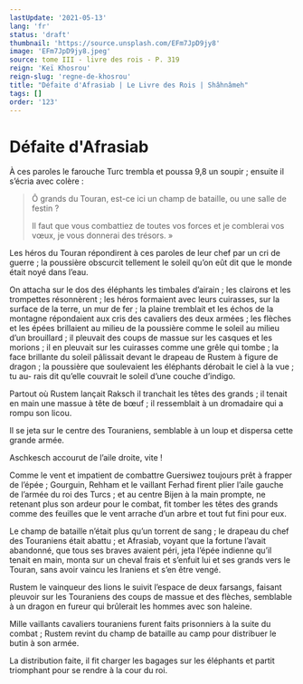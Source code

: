 ```yaml
---
lastUpdate: '2021-05-13'
lang: 'fr'
status: 'draft'
thumbnail: 'https://source.unsplash.com/EFm7JpD9jy8'
image: 'EFm7JpD9jy8.jpeg'
source: tome III - livre des rois - P. 319
reign: 'Keï Khosrou'
reign-slug: 'regne-de-khosrou'
title: "Défaite d'Afrasiab | Le Livre des Rois | Shâhnâmeh"
tags: []
order: '123'
---
```


<!-- LTeX: language=fr -->

# Défaite d'Afrasiab

À ces paroles le farouche Turc trembla et poussa 9,8 un soupir ; ensuite il s’écria avec colère :

> Ô grands du Touran, est-ce ici un champ de bataille, ou une salle de festin ?
>
> Il faut que vous combattiez de toutes vos forces et je comblerai vos vœux, je vous donnerai des trésors. »

Les héros du Touran répondirent à ces paroles de leur chef par un cri de guerre ; la poussière obscurcit tellement le soleil qu’on eût dit que le monde était noyé dans l’eau.

On attacha sur le dos des éléphants les timbales d’airain ; les clairons et les trompettes résonnèrent ; les héros formaient avec leurs cuirasses, sur la surface de la terre, un mur de fer ; la plaine tremblait et les échos de la montagne répondaient aux cris des cavaliers des deux armées ; les flèches et les épées brillaient au milieu de la poussière comme le soleil au milieu d’un brouillard ; il pleuvait des coups de massue sur les casques et les morions ; il en pleuvait sur les cuirasses comme une grêle qui tombe ; la face brillante du soleil pâlissait devant le drapeau de Rustem à figure de dragon ; la poussière que soulevaient les éléphants dérobait le ciel à la vue ; tu au-
rais dit qu’elle couvrait le soleil d’une couche d’indigo.

Partout où Rustem lançait Raksch il tranchait les têtes des grands ; il tenait en main une massue à tête de bœuf ; il ressemblait à un dromadaire qui a rompu son licou.

Il se jeta sur le centre des Touraniens, semblable à un loup et dispersa cette grande armée.

Aschkesch accourut de l’aile droite, vite !

Comme le vent et impatient de combattre Guersiwez toujours prêt à frapper de l’épée ; Gourguin, Rehham et le vaillant Ferhad firent plier l’aile gauche de l’armée du roi des Turcs ; et au centre Bijen à la main prompte, ne retenant plus son ardeur pour le combat, fit tomber les têtes des grands comme des feuilles que le vent arrache d’un arbre et tout fut fini pour eux.

Le champ de bataille n’était plus qu’un torrent de sang ; le drapeau du chef des Touraniens était abattu ; et Afrasiab, voyant que la fortune l’avait abandonné, que tous ses braves avaient péri, jeta l’épée indienne qu’il tenait en main, monta sur un cheval frais et s’enfuit lui et ses grands vers le Touran, sans avoir vaincu les Iraniens et s’en être vengé.

Rustem le vainqueur des lions le suivit l’espace de deux farsangs, faisant pleuvoir sur les Touraniens des coups de massue et des flèches, semblable à un dragon en fureur qui brûlerait les hommes avec son haleine.

Mille vaillants cavaliers touraniens furent faits prisonniers à la suite du combat ; Rustem revint du champ de bataille au camp pour distribuer le butin à son armée.

La distribution faite, il fit charger les bagages sur les éléphants et partit triomphant pour se rendre à la cour du roi.
